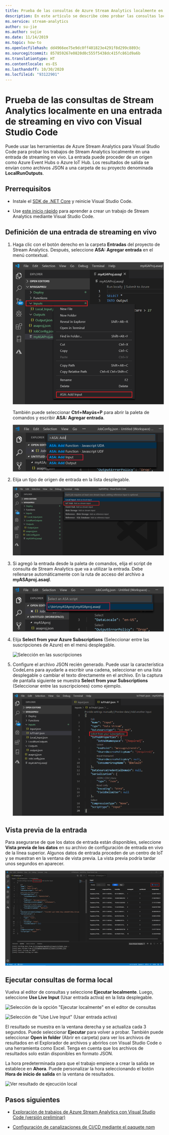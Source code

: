 ```yaml
---
title: Prueba de las consultas de Azure Stream Analytics localmente en una entrada de streaming en vivo con Visual Studio Code
description: En este artículo se describe cómo probar las consultas localmente en una entrada de streaming en vivo mediante las herramientas de Azure Stream Analytics para Visual Studio Code.
ms.service: stream-analytics
author: su-jie
ms.author: sujie
ms.date: 11/14/2019
ms.topic: how-to
ms.openlocfilehash: dd4966ee75e9dc0ff401823e4291f8d299c8893c
ms.sourcegitcommit: 857859267e0820d0c555f5438dc415fc861d9a6b
ms.translationtype: HT
ms.contentlocale: es-ES
ms.lasthandoff: 10/30/2020
ms.locfileid: "93122901"
---
```

# <a name="test-stream-analytics-queries-locally-against-live-stream-input-by-using-visual-studio-code"></a>Prueba de las consultas de Stream Analytics localmente en una entrada de streaming en vivo con Visual Studio Code

Puede usar las herramientas de Azure Stream Analytics para Visual Studio Code para probar los trabajos de Stream Analytics localmente en una entrada de streaming en vivo. La entrada puede proceder de un origen como Azure Event Hubs o Azure IoT Hub. Los resultados de salida se envían como archivos JSON a una carpeta de su proyecto denominada **LocalRunOutputs**.

## <a name="prerequisites"></a>Prerrequisitos

* Instale el [SDK de .NET Core](https://dotnet.microsoft.com/download) y reinicie Visual Studio Code.

* Use [este inicio rápido](quick-create-visual-studio-code.md) para aprender a crear un trabajo de Stream Analytics mediante Visual Studio Code.

## <a name="define-a-live-stream-input"></a>Definición de una entrada de streaming en vivo

1. Haga clic con el botón derecho en la carpeta **Entradas** del proyecto de Stream Analytics. Después, seleccione **ASA: Agregar entrada** en el menú contextual.

   ![Adición de una entrada desde la carpeta Entradas](./media/quick-create-visual-studio-code/add-input-from-inputs-folder.png)

   También puede seleccionar **Ctrl+Mayús+P** para abrir la paleta de comandos y escribir **ASA: Agregar entrada**.

   ![Adición de una entrada de Stream Analytics en Visual Studio Code](./media/quick-create-visual-studio-code/add-input.png)

2. Elija un tipo de origen de entrada en la lista desplegable.

   ![Selección de un centro de IoT como opción de entrada](./media/quick-create-visual-studio-code/iot-hub.png)

3. Si agregó la entrada desde la paleta de comandos, elija el script de consulta de Stream Analytics que va a utilizar la entrada. Debe rellenarse automáticamente con la ruta de acceso del archivo a **myASAproj.asaql**.

   ![Selección de un script de Stream Analytics en Visual Studio Code](./media/quick-create-visual-studio-code/asa-script.png)

4. Elija **Select from your Azure Subscriptions** (Seleccionar entre las suscripciones de Azure) en el menú desplegable.

    ![Selección en las suscripciones](./media/quick-create-visual-studio-code/add-input-select-subscription.png)

5. Configure el archivo JSON recién generado. Puede usar la característica CodeLens para ayudarle a escribir una cadena, seleccionar en una lista desplegable o cambiar el texto directamente en el archivo. En la captura de pantalla siguiente se muestra **Select from your Subscriptions** (Seleccionar entre las suscripciones) como ejemplo.

   ![Configuración de una entrada en Visual Studio Code](./media/quick-create-visual-studio-code/configure-input.png)

## <a name="preview-input"></a>Vista previa de la entrada

Para asegurarse de que los datos de entrada están disponibles, seleccione **Vista previa de los datos** en su archivo de configuración de entrada en vivo de la línea superior. Algunos datos de entrada proceden de un centro de IoT y se muestran en la ventana de vista previa. La vista previa podría tardar unos segundos en aparecer.

 ![Vista previa de la entrada activa](./media/quick-create-visual-studio-code/preview-live-input.png)

## <a name="run-queries-locally"></a>Ejecutar consultas de forma local

Vuelva al editor de consultas y seleccione **Ejecutar localmente**. Luego, seleccione **Use Live Input** (Usar entrada activa) en la lista desplegable.

![Selección de la opción "Ejecutar localmente" en el editor de consultas](./media/vscode-local-run/run-locally.png)

![Selección de "Use Live Input" (Usar entrada activa)](./media/vscode-local-run-live-input/run-locally-use-live-input.png)

El resultado se muestra en la ventana derecha y se actualiza cada 3 segundos. Puede seleccionar **Ejecutar** para volver a probar. También puede seleccionar **Open in folder** (Abrir en carpeta) para ver los archivos de resultados en el Explorador de archivos y abrirlos con Visual Studio Code o una herramienta como Excel. Tenga en cuenta que los archivos de resultados solo están disponibles en formato JSON.

La hora predeterminada para que el trabajo empiece a crear la salida se establece en **Ahora**. Puede personalizar la hora seleccionando el botón **Hora de inicio de salida** en la ventana de resultados.

![Ver resultado de ejecución local](./media/vscode-local-run-live-input/vscode-livetesting.gif)

## <a name="next-steps"></a>Pasos siguientes

* [Exploración de trabajos de Azure Stream Analytics con Visual Studio Code (versión preliminar)](visual-studio-code-explore-jobs.md)

* [Configuración de canalizaciones de CI/CD mediante el paquete npm](./cicd-overview.md)